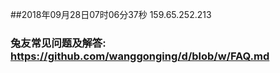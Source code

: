 ##2018年09月28日07时06分37秒 159.65.252.213
### 兔友常见问题及解答: https://github.com/wanggonging/d/blob/w/FAQ.md
